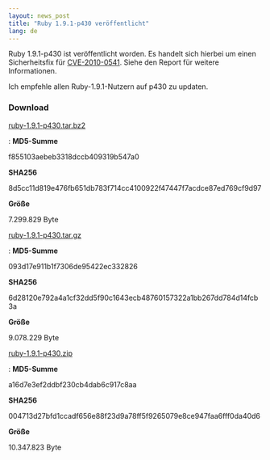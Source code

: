 ```yaml
---
layout: news_post
title: "Ruby 1.9.1-p430 veröffentlicht"
lang: de
---
```


Ruby 1.9.1-p430 ist veröffentlicht worden. Es handelt sich hierbei um
einen Sicherheitsfix für [CVE-2010-0541][1]. Siehe den Report für
weitere Informationen.

Ich empfehle allen Ruby-1.9.1-Nutzern auf p430 zu updaten.

### Download

[ruby-1.9.1-p430.tar.bz2][2]

: **MD5-Summe**
  
  f855103aebeb3318dccb409319b547a0
  
  **SHA256**
  
  8d5cc11d819e476fb651db783f714cc4100922f47447f7acdce87ed769cf9d97
  
  **Größe**
  
  7\.299.829 Byte

[ruby-1.9.1-p430.tar.gz][3]

: **MD5-Summe**
  
  093d17e911b1f7306de95422ec332826
  
  **SHA256**
  
  6d28120e792a4a1cf32dd5f90c1643ecb48760157322a1bb267dd784d14fcb3a
  
  **Größe**
  
  9\.078.229 Byte

[ruby-1.9.1-p430.zip][4]

: **MD5-Summe**
  
  a16d7e3ef2ddbf230cb4dab6c917c8aa
  
  **SHA256**
  
  004713d27bfd1ccadf656e88f23d9a78ff5f9265079e8ce947faa6fff0da40d6
  
  **Größe**
  
  10\.347.823 Byte



[1]: http://www.ruby-lang.org/de/news/2010/08/24/xss-in-webrick-cve-2010-0541/ 
[2]: ftp://ftp.ruby-lang.org/pub/ruby/1.9/ruby-1.9.1-p430.tar.bz2 
[3]: ftp://ftp.ruby-lang.org/pub/ruby/1.9/ruby-1.9.1-p430.tar.gz 
[4]: ftp://ftp.ruby-lang.org/pub/ruby/1.9/ruby-1.9.1-p430.zip 

